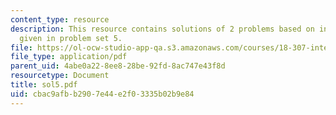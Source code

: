 ```yaml
---
content_type: resource
description: This resource contains solutions of 2 problems based on integral equations
  given in problem set 5.
file: https://ol-ocw-studio-app-qa.s3.amazonaws.com/courses/18-307-integral-equations-spring-2006/cbac9afbb2907e44e2f03335b02b9e84_sol5.pdf
file_type: application/pdf
parent_uid: 4abe0a22-8ee8-28be-92fd-8ac747e43f8d
resourcetype: Document
title: sol5.pdf
uid: cbac9afb-b290-7e44-e2f0-3335b02b9e84
---
```

